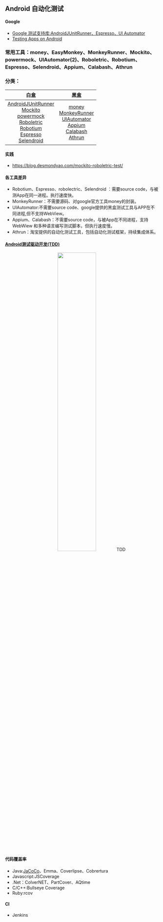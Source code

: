 ## Android 自动化测试
#### Google
- [Google 测试支持库:AndroidJUnitRunner、Espresso、UI Automator](https://developer.android.google.cn/topic/libraries/testing-support-library/index.html#features)
- [Testing Apps on Android](https://developer.android.google.cn/training/testing/index.html)

### 常用工具：money、EasyMonkey、MonkeyRunner、Mockito、powermock、UIAutomator(2)、Roboletric、Robotium、Espresso、Selendroid、Appium、Calabash、Athrun

### 分类：

| 白盒        | 黑盒   |
| :--------:   | :-----:  |
|[AndroidJUnitRunner](https://developer.android.google.cn/topic/libraries/testing-support-library/index.html#AndroidJUnitRunner)<br/>[Mockito](http://mockito.org/)<br/>  [powermock](https://github.com/powermock/powermock<br/>)<br/>[Roboletric](http://robolectric.org/)<br/> [Robotium](https://github.com/RobotiumTech/robotium)<br/>[Espresso](https://developer.android.google.cn/topic/libraries/testing-support-library/index.html#Espresso)<br/>[Selendroid](http://selendroid.io/) | [money](https://developer.android.google.cn/studio/test/monkey.html)<br/>[MonkeyRunner](https://developer.android.google.cn/studio/test/monkeyrunner/index.html)<br/>[UIAutomator](https://developer.android.google.cn/topic/libraries/testing-support-library/index.html#UIAutomator)<br/>[Appium](http://appium.io/)<br/>[Calabash](http://calaba.sh/)<br/>[Athrun](http://code.taobao.org/p/athrun/wiki/index/)|

#### 实践
 - https://blog.desmondyao.com/mockito-roboletric-test/

#### 各工具差异
- Robotium、Espresso、robolectric、Selendroid ：需要source code，与被测App在同一进程。执行速度快。
- MonkeyRunner：不需要源码、对google官方工具money的封装。
- UIAutomator:不需要source code、google提供的黑盒测试工具与APP在不同进程,但不支持WebView。
- Appium、Calabash：不需要source code，与被App在不同进程，支持WebWiew 和多种语言编写测试脚本，但执行速度慢。
- Athrun：淘宝提供的自动化测试工具，包括自动化测试框架，持续集成体系。

#### [Android测试驱动开发(TDD)](https://blog.desmondyao.com/android-test/)
<center>
<img src="https://blog.desmondyao.com/image/test/tdd-magento.gif" width="50%" height="50%" />
TDD
</center>

#### 代码覆盖率
 - Java:[JaCoCo](http://www.jacoco.org/jacoco/)、Emma、Coverlipse、Cobrertura
 - Javascript:JSCoverage
 - .Net：ColverNET、PartCover、AQtime
 - C/C++:Bullseye Coverage
 - Ruby:rcov

#### CI
- Jenkins
